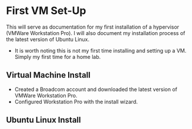 # First VM Set-Up

This will serve as documentation for my first installation of a hypervisor (VMWare Workstation Pro).
I will also document my installation process of the latest version of Ubuntu Linux. 

- It is worth noting this is not my first time installing and setting up a VM. Simply my first time for a home lab.

## Virtual Machine Install

* Created a Broadcom account and downloaded the latest version of VMWare Workstation Pro.
* Configured Workstation Pro with the install wizard.

## Ubuntu Linux Install
